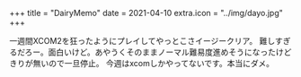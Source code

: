 +++
title = "DairyMemo"
date = 2021-04-10
extra.icon = "../img/dayo.jpg"
+++

一週間XCOM2を狂ったようにプレイしてやっとこさイージークリア。
難しすぎるだろー。面白いけど。あやうくそのままノーマル難易度進めそうになったけど
きりが無いので一旦停止。
今週はxcomしかやってないです。本当にダメ。